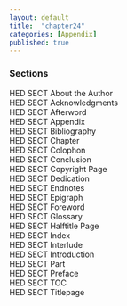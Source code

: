```yaml
---
layout: default
title:  "chapter24"
categories: [Appendix]
published: true
---
```


<section data-type="chapter" class="hsecchapter" data-hederis-type="hsecchapter" id="pLfE2rn6t"><section class="hwprsubsectionstart" data-hederis-type="hwprsubsectionstart" id="pxRnUJYS3" data-type="subsection"><h1 data-hederis-type="hblktitle" class="hblktitle" id="pmDCQnoXU">Sections</h1>
    <dl class="hwprdef-liststart" data-hederis-type="hwprdef-liststart" id="pg1lTa8X6"><dt data-hederis-type="hblkdefterm" class="hblkdefterm" id="pSdOSXJGi">HED SECT About the Author</dt>
    <dt data-hederis-type="hblkdefterm" class="hblkdefterm" id="pkITcIugu">HED SECT Acknowledgments</dt>
    <dt data-hederis-type="hblkdefterm" class="hblkdefterm" id="pAjAsoUIM">HED SECT Afterword</dt>
    <dt data-hederis-type="hblkdefterm" class="hblkdefterm" id="p4tHpBJ9n">HED SECT Appendix</dt>
    <dt data-hederis-type="hblkdefterm" class="hblkdefterm" id="ph797fQfU">HED SECT Bibliography</dt>
    <dt data-hederis-type="hblkdefterm" class="hblkdefterm" id="pLlIu7F3X">HED SECT Chapter</dt>
    <dt data-hederis-type="hblkdefterm" class="hblkdefterm" id="p5hZRy6Ad">HED SECT Colophon</dt>
    <dt data-hederis-type="hblkdefterm" class="hblkdefterm" id="pGx7OJjQM">HED SECT Conclusion</dt>
    <dt data-hederis-type="hblkdefterm" class="hblkdefterm" id="p0YdVgmzF">HED SECT Copyright Page</dt>
    <dt data-hederis-type="hblkdefterm" class="hblkdefterm" id="p7ec92WHc">HED SECT Dedication</dt>
    <dt data-hederis-type="hblkdefterm" class="hblkdefterm" id="pxqJ8NY0G">HED SECT Endnotes</dt>
    <dt data-hederis-type="hblkdefterm" class="hblkdefterm" id="phmVwZooY">HED SECT Epigraph</dt>
    <dt data-hederis-type="hblkdefterm" class="hblkdefterm" id="pvbIpjm46">HED SECT Foreword</dt>
    <dt data-hederis-type="hblkdefterm" class="hblkdefterm" id="pb6Ei17od">HED SECT Glossary</dt>
    <dt data-hederis-type="hblkdefterm" class="hblkdefterm" id="pKUVGPJDQ">HED SECT Halftitle Page</dt>
    <dt data-hederis-type="hblkdefterm" class="hblkdefterm" id="pi7KFbEWu">HED SECT Index</dt>
    <dt data-hederis-type="hblkdefterm" class="hblkdefterm" id="pS3XJQ4LA">HED SECT Interlude</dt>
    <dt data-hederis-type="hblkdefterm" class="hblkdefterm" id="p9DiPDQHF">HED SECT Introduction</dt>
    <dt data-hederis-type="hblkdefterm" class="hblkdefterm" id="ptiO6DDEa">HED SECT Part</dt>
    <dt data-hederis-type="hblkdefterm" class="hblkdefterm" id="p8RwalG1A">HED SECT Preface</dt>
    <dt data-hederis-type="hblkdefterm" class="hblkdefterm" id="pEh0FaSAn">HED SECT TOC</dt>
    <dt data-hederis-type="hblkdefterm" class="hblkdefterm" id="p0sflsnEc">HED SECT Titlepage</dt>
    <dd id="p9eyi36os"/></dl>
    </section>
    </section>
    